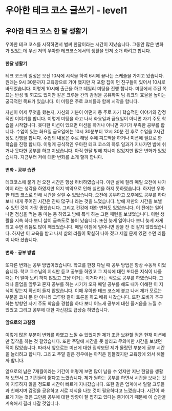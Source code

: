 # 우아한 테크 코스 글쓰기 - level1
## 우아한 테크 코스 한 달 생활기
 우아한 테크 코스를 시작하면서 벌써 한달이라는 시간이 지났습니다. 그동안 많은 변화가 있었는데 우선 저의 우아한 테크코스에서의 생활을 먼저 소개 하려고 합니다.

#### 한달 생활기
 테크 코스의 일정은 오전 10시에 시작을 하여 6시에 끝나는 스케줄을 가지고 있습니다. 원래는 9시 30분까지 교육장으로 가야 했지만 저 포함 집이 먼 친구들이 있어서 10시로 바뀌었습니다. 이렇게 10시에 출근을 하고 데일리 미팅을 진행 합니다. 미팅에서 주된 목표는 반성 및 회고도 있지만 같은 크루들 간의 감정을 공유하여 팀 워크의 효율을 높이는 궁극적인 목표가 있습니다. 이 미팅은 주로 코치들과 함께 시작을 합니다.

 자신이 어제 무엇을 했는지, 자신의 기분이 어떤지 등 주로 자기 학습적인 이야기와 감정적인 이야기를 합니다. 이렇게 미팅을 하고 나서 화요일과 금요일이 아니면 자기 주도 학습을 시작합니다. 못다한 미션이 있으면 미션을 하거나 아니면 자기가 부족한 공부를 합니다. 수업이 있는 화요일 금요일에는 10시 30분부터 12시 30분 전 후로 수업을 2시간 정도 진행을 합니다. 수업의 내용은 주로 해당 주에 피드백을 하거나 미션에 필요로 한 학습을 진행 합니다. 이렇게 공식적인 우아한 테크 코스의 하루 일과가 지나가면 밤에 쉬거나 못다한 공부를 하고 지냈습니다. 아직 한달 밖에 지나지 않았지만 많은 변화가 있었습니다. 지금부터 저에 대한 변화를 소개 할까 합니다.
 
#### 변화 - 공부 습관
 테크코스에 붙기 전 오전 시간은 항상 허비하였습니다. 이런 삶에 질려 매일 오전에 나가야지 라는 생각을 하였지만 의지 박약으로 인해 실천을 하지 못하였습니다. 하지만 우아한 테크 코스로 인해 시간을 살릴 수 있었습니다. 오전에 공부하고 오후에도 공부를 하다 보니 내게 주어진 시간은 진짜 많구나 라는 것을 느꼈습니다. 밤에 저만의 시간을 보낼 수 있던 것이 가장 좋았습니다. 그리고 건강에 대한 변화도 있었습니다. 이 전에는 일어나면 점심을 먹는 둥 마는 둥 하였고 밤에 폭식 하는 그런 패턴을 보냈었습니다. 이런 생활을 지속 하다 보니 살이 급속도로 불어 났습니다. 또한 늦게 일어나다 보니 늦게 자게 되고 수면 리듬도 많이 깨졌었습니다. 매일 아침에 일어나면 잠을 잔 것 같지 않았었습니다. 하지만 이 교육을 받고 나서 삶의 리듬이 확실히 나아 졌고 제일 문제 였던 수면 리듬이 나아 졌습니다. 

#### 변화 - 공부 방법
 또다른 변화는 공부 방법이었습니다. 학교를 한창 다닐 때 공부 방법은 항상 수동적 이었습니다. 학교 교수님의 지식만 듣고 공부를 하였고 그 지식에 대한 또다른 지식이 나올 때는 더 알아 보려 하지 않았고 그냥 이거는 이거다 라는 식으로 공부를 하였습니다. 그러나 졸업을 앞두고 혼자 공부를 하는 시기가 오자 매일 공부를 해도 내가 이해한 이 지식이 맞는지 확신이 들지 않았습니다. 이때 우아한 테크 코스에 붙고 나서 제가 모르는 부분을 코치 뿐 만 아니라 크루랑 같이 토론을 하고 배워 나갔습니다. 또한 포비가 추구하는 방향인 자기 주도 학습을 경험을 하다 보니 어느새 공부에 대한 즐거움을 느낄 수 있었고 그리고 공부에 대한 자신감도 급상승 하였습니다. 

#### 앞으로의 고칠점
 이렇게 많은 부분이 변화를 하였고 느낄 수 있었지만 제가 조금 보완할 점은 현재 미션에만 집착을 하는 것 같았습니다. 또한 주말에 시간을 못 살리고 무의미한 시간을 보냈던 적이 많았습니다. 따라서 앞으로는 미션에 대한 집착보단 제가 몰랐던 부분에 공부 시간을 늘리려고 합니다. 그리고 주말 같은 경우에는 아직은 힘들겠지만 교육장에 와서 해볼까 합니다.

 앞으로의 남은 7개월이라는 기간이 어떻게 보면 많이 남을 수 있지만 지난 한달을 생활해 보면서 그 기간들이 짧다고 느꼈습니다. 제가 원하는 공부를 하면서 시간을 보내는 것이 지루하지 않을 정도로 시간이 빠르게 지나갔습니다. 또한 같은 업계에서 일할 크루들과 친해지며 감정을 공유하고 서로 지식을 나눈 것이 필요하다고 느꼈습니다. 시간이 빠르게 가는 것은 그만큼 공부에 대한 방향이 잘 잡히고 있다는 증거이기 때문에 이 습관을 계속해서 길러 나갈 것입니다.

